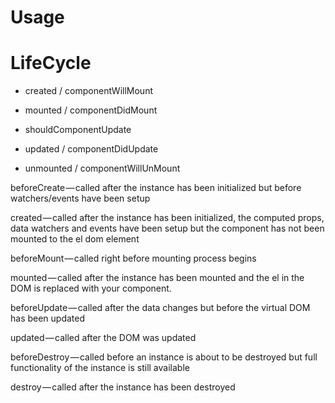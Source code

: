 # Usage

# LifeCycle

- created / componentWillMount

- mounted / componentDidMount

- shouldComponentUpdate

- updated / componentDidUpdate

- unmounted / componentWillUnMount

beforeCreate — called after the instance has been initialized but before watchers/events have been setup

created — called after the instance has been initialized, the computed props, data watchers and events have been setup but the component has not been mounted to the el dom element

beforeMount — called right before mounting process begins

mounted — called after the instance has been mounted and the el in the DOM is replaced with your component.

beforeUpdate — called after the data changes but before the virtual DOM has been updated

updated — called after the DOM was updated

beforeDestroy — called before an instance is about to be destroyed but full functionality of the instance is still available

destroy — called after the instance has been destroyed
